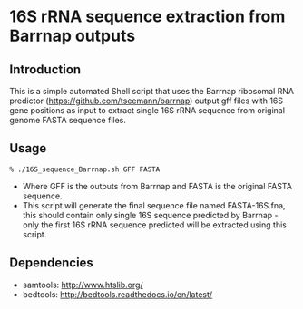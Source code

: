 # 16S rRNA sequence extraction from Barrnap outputs

## Introduction
This is a simple automated Shell script that uses the Barrnap ribosomal RNA predictor (https://github.com/tseemann/barrnap) output gff files with 16S gene positions as input to extract single 16S rRNA sequence from original genome FASTA sequence files.

## Usage
```
% ./16S_sequence_Barrnap.sh GFF FASTA
```

* Where GFF is the outputs from Barrnap and FASTA is the original FASTA sequence.
* This script will generate the final sequence file named FASTA-16S.fna, this should contain only single 16S sequence predicted by Barrnap - only the first 16S rRNA sequence predicted will be extracted using this script.

## Dependencies

* samtools: http://www.htslib.org/
* bedtools: http://bedtools.readthedocs.io/en/latest/
